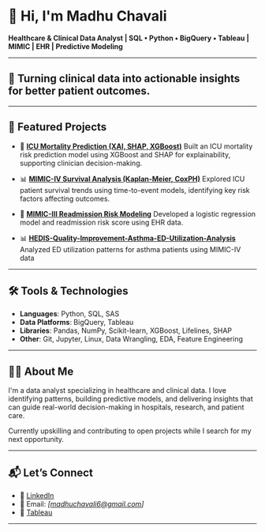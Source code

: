 # 👋 Hi, I'm Madhu Chavali

**Healthcare & Clinical Data Analyst | SQL • Python • BigQuery • Tableau | MIMIC | EHR | Predictive Modeling**

---

## 🧠 Turning clinical data into actionable insights for better patient outcomes.

---

## 🔬 Featured Projects

* 🎯 **[ICU Mortality Prediction (XAI, SHAP, XGBoost)](https://github.com/madhulathachavali/mimic_iii_explainable-ai)**
  Built an ICU mortality risk prediction model using XGBoost and SHAP for explainability, supporting clinician decision-making.

* 📊 **[MIMIC-IV Survival Analysis (Kaplan-Meier, CoxPH)](https://github.com/madhulathachavali/MIMIC_IV_Survival-Analysis)**
  Explored ICU patient survival trends using time-to-event models, identifying key risk factors affecting outcomes.

* 🔁 **[MIMIC-III Readmission Risk Modeling](https://github.com/madhulathachavali/MIMIC-III-Re-admission-risk)**
  Developed a logistic regression model and readmission risk score using EHR data.
  
* 📊 **[HEDIS-Quality-Improvement-Asthma-ED-Utilization-Analysis](https://github.com/madhulathachavali/HEDIS-Quality-Improvement-Asthma-ED-Utilization-Analysis)**
  Analyzed ED utilization patterns for asthma patients using MIMIC-IV data

---

## 🛠️ Tools & Technologies

* **Languages**: Python, SQL, SAS
* **Data Platforms**: BigQuery, Tableau
* **Libraries**: Pandas, NumPy, Scikit-learn, XGBoost, Lifelines, SHAP
* **Other**: Git, Jupyter, Linux, Data Wrangling, EDA, Feature Engineering

---

## 👩‍⚕️ About Me

I'm a data analyst specializing in healthcare and clinical data. I love identifying patterns, building predictive models, and delivering insights that can guide real-world decision-making in hospitals, research, and patient care.

Currently upskilling and contributing to open projects while I search for my next opportunity.

---

## 📬 Let’s Connect

* 🔗 [LinkedIn](https://www.linkedin.com/in/madhu-chavali/)
* 📧 Email: *\[madhuchavali6@gmail.com]*
* 📁 [Tableau](https://public.tableau.com/app/profile/madhu.chavali2213)

---

